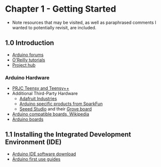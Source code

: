 # Chapter 1 - Getting Started

- Note resources that may be visited, as well as paraphrased comments I wanted to potentially revisit, are included.

## 1.0 Introduction
  - [Arduino forums]([https://forum.arduino.cc/)
  - [O'Reilly tutorials](https://docs.arduino.cc/tutorials/)
  - [Project hub](https://projecthub.arduino.cc/)

### Arduino Hardware
- [PRJC Teensy and Teensy++](https://www.pjrc.com/teensy/)
- Additional Third-Party Hardware
  -  [Adafruit Industries](https://www.adafruit.com/)
  -  [Arduino specific products from SparkFun](https://www.sparkfun.com/catalogsearch/result/?q=arduino)
  -  [Seeed Studio](https://www.seeedstudio.com/) and their [Grove board](https://wiki.seeedstudio.com/Grove_System/)
- [Arduino compatible boards, Wikipedia](https://en.wikipedia.org/wiki/List_of_Arduino_boards_and_compatible_system)
- [Arduino boards](https://www.arduino.cc/en/hardware/)  

## 1.1 Installing the Integrated Development Environment (IDE)
- [Arduino IDE software download](www.arduino.cc/download)
- [Arduino first use guides](https://www.arduino.cc/en/Guide/)
